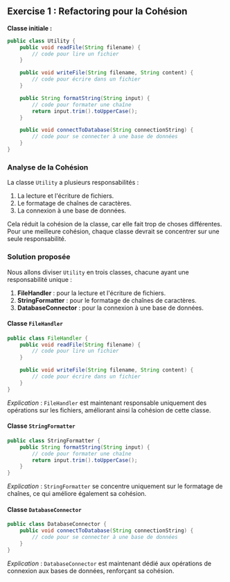 ## Exercise 1 : Refactoring pour la Cohésion

**Classe initiale :**

```java
public class Utility {
    public void readFile(String filename) {
        // code pour lire un fichier
    }

    public void writeFile(String filename, String content) {
        // code pour écrire dans un fichier
    }

    public String formatString(String input) {
        // code pour formater une chaîne
        return input.trim().toUpperCase();
    }

    public void connectToDatabase(String connectionString) {
        // code pour se connecter à une base de données
    }
}
```

### Analyse de la Cohésion
La classe `Utility` a plusieurs responsabilités :
1. La lecture et l'écriture de fichiers.
2. Le formatage de chaînes de caractères.
3. La connexion à une base de données.

Cela réduit la cohésion de la classe, car elle fait trop de choses différentes. Pour une meilleure cohésion, chaque classe devrait se concentrer sur une seule responsabilité.

### Solution proposée
Nous allons diviser `Utility` en trois classes, chacune ayant une responsabilité unique :

1. **FileHandler** : pour la lecture et l'écriture de fichiers.
2. **StringFormatter** : pour le formatage de chaînes de caractères.
3. **DatabaseConnector** : pour la connexion à une base de données.

#### Classe `FileHandler`

```java
public class FileHandler {
    public void readFile(String filename) {
        // code pour lire un fichier
    }

    public void writeFile(String filename, String content) {
        // code pour écrire dans un fichier
    }
}
```

*Explication* : `FileHandler` est maintenant responsable uniquement des opérations sur les fichiers, améliorant ainsi la cohésion de cette classe.

#### Classe `StringFormatter`

```java
public class StringFormatter {
    public String formatString(String input) {
        // code pour formater une chaîne
        return input.trim().toUpperCase();
    }
}
```

*Explication* : `StringFormatter` se concentre uniquement sur le formatage de chaînes, ce qui améliore également sa cohésion.

#### Classe `DatabaseConnector`

```java
public class DatabaseConnector {
    public void connectToDatabase(String connectionString) {
        // code pour se connecter à une base de données
    }
}
```

*Explication* : `DatabaseConnector` est maintenant dédié aux opérations de connexion aux bases de données, renforçant sa cohésion.
